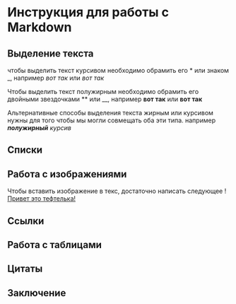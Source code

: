 # Инструкция для работы с Markdown

## Выделение текста

чтобы выделить текст курсивом необходимо обрамить его * или знаком _, например *вот так* или _вот так_

Чтобы выделить текст полужирным необходимо обрамить его двойными звездочками ** или __, например  **вот так** или __вот так__

Альтернативные способы выделения текста жирным или курсивом нужны для того чтобы мы могли совмещать оба эти типа. например _**полужирный** курсив_

## Списки

## Работа с изображениями

Чтобы вставить изображение в текс, достаточно написать следующее ! [Привет это тефтелька!]()



## Ссылки

## Работа с таблицами

## Цитаты

## Заключение

